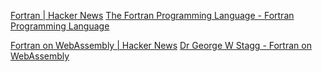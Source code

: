 
[Fortran | Hacker News](https://news.ycombinator.com/item?id=37291504)
[The Fortran Programming Language - Fortran Programming Language](https://fortran-lang.org/en/index.html)

[Fortran on WebAssembly | Hacker News](https://news.ycombinator.com/item?id=39944275)
[Dr George W Stagg - Fortran on WebAssembly](https://gws.phd/posts/fortran_wasm/)
